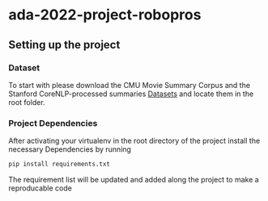 # ada-2022-project-robopros

## Setting up the project 
### Dataset
To start with please download the CMU Movie Summary Corpus and  the  Stanford CoreNLP-processed summaries [Datasets](https://www.cs.cmu.edu/~ark/personas/) and locate them in the root folder. 
### Project Dependencies 
After activating your virtualenv in the root directory of the project install the necessary Dependencies by running
```bat
pip install requirements.txt
```
The requirement list will be updated and added along the project to make a reproducable code 

